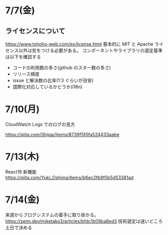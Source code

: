 # 7/7(金)

## ライセンスについて

https://www.tohoho-web.com/ex/license.html
基本的に MIT と Apache ライセンス以外は気をつける必要がある。
コンポーネントやライブラリの選定基準は以下を確認する

- コードの利用数の多さ(github のスター数の多さ)
- リリース頻度
- issue と解決数の比率(1:3 ぐらいが目安)
- 国際化対応しているかどうか(i18n)

# 7/10(月)

CloudWatch Logs でのログの見方

https://qiita.com/Shigai/items/8739f5f0fa524433aabe

# 7/13(木)

React18 新機能
https://qiita.com/Yuki_Oshima/items/b6ec2fb9f5b5d53381ad

# 7/14(金)

来週からブログシステムの着手に取り掛かる。
https://zenn.dev/miketako3/articles/bfdc1b09ba8ed3
技術選定は迷いどころ土日で決める

